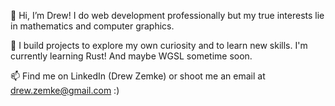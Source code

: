 👋 Hi, I’m Drew! I do web development professionally but my true interests lie in mathematics and computer graphics.

🌱 I build projects to explore my own curiosity and to learn new skills. I'm currently learning Rust! And maybe WGSL sometime soon.

📫 Find me on LinkedIn (Drew Zemke) or shoot me an email at drew.zemke@gmail.com :)
